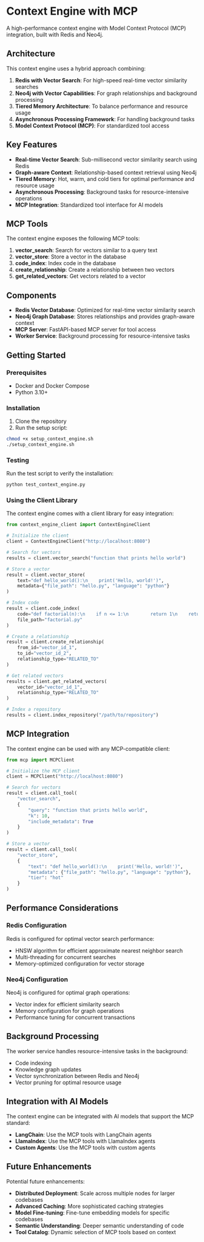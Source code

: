 # Context Engine with MCP

A high-performance context engine with Model Context Protocol (MCP) integration, built with Redis and Neo4j.

## Architecture

This context engine uses a hybrid approach combining:

1. **Redis with Vector Search**: For high-speed real-time vector similarity searches
2. **Neo4j with Vector Capabilities**: For graph relationships and background processing
3. **Tiered Memory Architecture**: To balance performance and resource usage
4. **Asynchronous Processing Framework**: For handling background tasks
5. **Model Context Protocol (MCP)**: For standardized tool access

## Key Features

- **Real-time Vector Search**: Sub-millisecond vector similarity search using Redis
- **Graph-aware Context**: Relationship-based context retrieval using Neo4j
- **Tiered Memory**: Hot, warm, and cold tiers for optimal performance and resource usage
- **Asynchronous Processing**: Background tasks for resource-intensive operations
- **MCP Integration**: Standardized tool interface for AI models

## MCP Tools

The context engine exposes the following MCP tools:

1. **vector_search**: Search for vectors similar to a query text
2. **vector_store**: Store a vector in the database
3. **code_index**: Index code in the database
4. **create_relationship**: Create a relationship between two vectors
5. **get_related_vectors**: Get vectors related to a vector

## Components

- **Redis Vector Database**: Optimized for real-time vector similarity search
- **Neo4j Graph Database**: Stores relationships and provides graph-aware context
- **MCP Server**: FastAPI-based MCP server for tool access
- **Worker Service**: Background processing for resource-intensive tasks

## Getting Started

### Prerequisites

- Docker and Docker Compose
- Python 3.10+

### Installation

1. Clone the repository
2. Run the setup script:

```bash
chmod +x setup_context_engine.sh
./setup_context_engine.sh
```

### Testing

Run the test script to verify the installation:

```bash
python test_context_engine.py
```

### Using the Client Library

The context engine comes with a client library for easy integration:

```python
from context_engine_client import ContextEngineClient

# Initialize the client
client = ContextEngineClient("http://localhost:8080")

# Search for vectors
results = client.vector_search("function that prints hello world")

# Store a vector
result = client.vector_store(
    text="def hello_world():\n    print('Hello, world!')",
    metadata={"file_path": "hello.py", "language": "python"}
)

# Index code
result = client.code_index(
    code="def factorial(n):\n    if n <= 1:\n        return 1\n    return n * factorial(n-1)",
    file_path="factorial.py"
)

# Create a relationship
result = client.create_relationship(
    from_id="vector_id_1",
    to_id="vector_id_2",
    relationship_type="RELATED_TO"
)

# Get related vectors
results = client.get_related_vectors(
    vector_id="vector_id_1",
    relationship_type="RELATED_TO"
)

# Index a repository
results = client.index_repository("/path/to/repository")
```

## MCP Integration

The context engine can be used with any MCP-compatible client:

```python
from mcp import MCPClient

# Initialize the MCP client
client = MCPClient("http://localhost:8080")

# Search for vectors
result = client.call_tool(
    "vector_search",
    {
        "query": "function that prints hello world",
        "k": 10,
        "include_metadata": True
    }
)

# Store a vector
result = client.call_tool(
    "vector_store",
    {
        "text": "def hello_world():\n    print('Hello, world!')",
        "metadata": {"file_path": "hello.py", "language": "python"},
        "tier": "hot"
    }
)
```

## Performance Considerations

### Redis Configuration

Redis is configured for optimal vector search performance:

- HNSW algorithm for efficient approximate nearest neighbor search
- Multi-threading for concurrent searches
- Memory-optimized configuration for vector storage

### Neo4j Configuration

Neo4j is configured for optimal graph operations:

- Vector index for efficient similarity search
- Memory configuration for graph operations
- Performance tuning for concurrent transactions

## Background Processing

The worker service handles resource-intensive tasks in the background:

- Code indexing
- Knowledge graph updates
- Vector synchronization between Redis and Neo4j
- Vector pruning for optimal resource usage

## Integration with AI Models

The context engine can be integrated with AI models that support the MCP standard:

- **LangChain**: Use the MCP tools with LangChain agents
- **LlamaIndex**: Use the MCP tools with LlamaIndex agents
- **Custom Agents**: Use the MCP tools with custom agents

## Future Enhancements

Potential future enhancements:

- **Distributed Deployment**: Scale across multiple nodes for larger codebases
- **Advanced Caching**: More sophisticated caching strategies
- **Model Fine-tuning**: Fine-tune embedding models for specific codebases
- **Semantic Understanding**: Deeper semantic understanding of code
- **Tool Catalog**: Dynamic selection of MCP tools based on context
